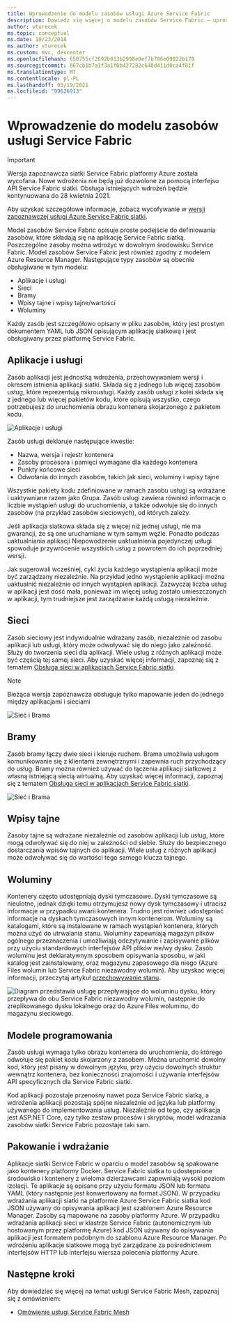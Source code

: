 ```yaml
---
title: Wprowadzenie do modelu zasobów usługi Azure Service Fabric
description: Dowiedz się więcej o modelu zasobów Service Fabric — uproszczone podejście do definiowania aplikacji Service Fabric siatki.
author: vturecek
ms.topic: conceptual
ms.date: 10/23/2018
ms.author: vturecek
ms.custom: mvc, devcenter
ms.openlocfilehash: 650755cf2692b613b2998e8ef7b706e09022b178
ms.sourcegitcommit: 867cb1b7a1f3a1f0b427282c648d411d0ca4f81f
ms.translationtype: MT
ms.contentlocale: pl-PL
ms.lasthandoff: 03/19/2021
ms.locfileid: "99626913"
---
```

# <a name="introduction-to-service-fabric-resource-model"></a>Wprowadzenie do modelu zasobów usługi Service Fabric

> [!IMPORTANT]
> Wersja zapoznawcza siatki Service Fabric platformy Azure została wycofana. Nowe wdrożenia nie będą już dozwolone za pomocą interfejsu API Service Fabric siatki. Obsługa istniejących wdrożeń będzie kontynuowana do 28 kwietnia 2021.
> 
> Aby uzyskać szczegółowe informacje, zobacz wycofywanie w [wersji zapoznawczej usługi Azure Service Fabric siatki](https://azure.microsoft.com/updates/azure-service-fabric-mesh-preview-retirement/).

Model zasobów Service Fabric opisuje proste podejście do definiowania zasobów, które składają się na aplikację Service Fabric siatką. Poszczególne zasoby można wdrożyć w dowolnym środowisku Service Fabric.  Model zasobów Service Fabric jest również zgodny z modelem Azure Resource Manager. Następujące typy zasobów są obecnie obsługiwane w tym modelu:

- Aplikacje i usługi
- Sieci
- Bramy
- Wpisy tajne i wpisy tajne/wartości
- Woluminy

Każdy zasób jest szczegółowo opisany w pliku zasobów, który jest prostym dokumentem YAML lub JSON opisującym aplikację siatkową i jest obsługiwany przez platformę Service Fabric.

## <a name="applications-and-services"></a>Aplikacje i usługi

Zasób aplikacji jest jednostką wdrożenia, przechowywaniem wersji i okresem istnienia aplikacji siatki. Składa się z jednego lub więcej zasobów usług, które reprezentują mikrousługi. Każdy zasób usługi z kolei składa się z jednego lub więcej pakietów kodu, które opisują wszystko, czego potrzebujesz do uruchomienia obrazu kontenera skojarzonego z pakietem kodu.

![Aplikacje i usługi][Image1]

Zasób usługi deklaruje następujące kwestie:

- Nazwa, wersja i rejestr kontenera
- Zasoby procesora i pamięci wymagane dla każdego kontenera
- Punkty końcowe sieci
- Odwołania do innych zasobów, takich jak sieci, woluminy i wpisy tajne 

Wszystkie pakiety kodu zdefiniowane w ramach zasobu usługi są wdrażane i uaktywniane razem jako Grupa. Zasób usługi zawiera również informacje o liczbie wystąpień usługi do uruchomienia, a także odwołuje się do innych zasobów (na przykład zasobów sieciowych), od których zależy.

Jeśli aplikacja siatkowa składa się z więcej niż jednej usługi, nie ma gwarancji, że są one uruchamiane w tym samym węźle. Ponadto podczas uaktualniania aplikacji Niepowodzenie uaktualnienia pojedynczej usługi spowoduje przywrócenie wszystkich usług z powrotem do ich poprzedniej wersji.

Jak sugerowali wcześniej, cykl życia każdego wystąpienia aplikacji może być zarządzany niezależnie. Na przykład jedno wystąpienie aplikacji można uaktualnić niezależnie od innych wystąpień aplikacji. Zazwyczaj liczba usług w aplikacji jest dość mała, ponieważ im więcej usług zostało umieszczonych w aplikacji, tym trudniejsze jest zarządzanie każdą usługą niezależnie.

## <a name="networks"></a>Sieci

Zasób sieciowy jest indywidualnie wdrażany zasób, niezależnie od zasobu aplikacji lub usługi, który może odwoływać się do niego jako zależność. Służy do tworzenia sieci dla aplikacji. Wiele usług z różnych aplikacji może być częścią tej samej sieci.  Aby uzyskać więcej informacji, zapoznaj się z tematem [Obsługa sieci w aplikacjach Service Fabric siatki](service-fabric-mesh-networks-and-gateways.md).

> [!NOTE]
> Bieżąca wersja zapoznawcza obsługuje tylko mapowanie jeden do jednego między aplikacjami i sieciami

![Sieć i Brama][Image2]

## <a name="gateways"></a>Bramy
Zasób bramy łączy dwie sieci i kieruje ruchem.  Brama umożliwia usługom komunikowanie się z klientami zewnętrznymi i zapewnia ruch przychodzący do usług.  Bramy można również używać do łączenia aplikacji siatkowej z własną istniejącą siecią wirtualną. Aby uzyskać więcej informacji, zapoznaj się z tematem [Obsługa sieci w aplikacjach Service Fabric siatki](service-fabric-mesh-networks-and-gateways.md).

![Sieć i Brama][Image2]

## <a name="secrets"></a>Wpisy tajne

Zasoby tajne są wdrażane niezależnie od zasobów aplikacji lub usług, które mogą odwoływać się do niej w zależności od siebie. Służy do bezpiecznego dostarczania wpisów tajnych do aplikacji. Wiele usług z różnych aplikacji może odwoływać się do wartości tego samego klucza tajnego.

## <a name="volumes"></a>Woluminy

Kontenery często udostępniają dyski tymczasowe. Dyski tymczasowe są nieulotne, jednak dzięki temu otrzymujesz nowy dysk tymczasowy i utracisz informacje w przypadku awarii kontenera. Trudno jest również udostępniać informacje na dyskach tymczasowych innym kontenerom. Woluminy są katalogami, które są instalowane w ramach wystąpień kontenera, których można użyć do utrwalania stanu. Woluminy zapewniają magazyn plików ogólnego przeznaczenia i umożliwiają odczytywanie i zapisywanie plików przy użyciu standardowych interfejsów API plików we/wy dysku. Zasób woluminu jest deklaratywnym sposobem opisywania sposobu, w jaki katalog jest zainstalowany, oraz magazynu zapasowego dla niego (Azure Files wolumin lub Service Fabric niezawodny wolumin).  Aby uzyskać więcej informacji, przeczytaj artykuł [przechowywanie stanu](service-fabric-mesh-storing-state.md#volumes).

![Diagram przedstawia usługę przepływające do woluminu dysku, który przepływa do obu Service Fabric niezawodny wolumin, następnie do zreplikowanego dysku lokalnego oraz do Azure Files woluminu, do magazynu sieciowego.][Image3]

## <a name="programming-models"></a>Modele programowania
Zasób usługi wymaga tylko obrazu kontenera do uruchomienia, do którego odwołuje się pakiet kodu skojarzony z zasobem. Można uruchomić dowolny kod, który jest pisany w dowolnym języku, przy użyciu dowolnych struktur wewnątrz kontenera, bez konieczności znajomości i używania interfejsów API specyficznych dla Service Fabric siatki. 

Kod aplikacji pozostaje przenośny nawet poza Service Fabric siatką, a wdrożenia aplikacji pozostają spójne niezależnie od języka lub platformy używanego do implementowania usług. Niezależnie od tego, czy aplikacja jest ASP.NET Core, czy tylko zestaw procesów i skryptów, model wdrażania zasobów siatki Service Fabric pozostaje taki sam. 

## <a name="packaging-and-deployment"></a>Pakowanie i wdrażanie

Aplikacje siatki Service Fabric w oparciu o model zasobów są spakowane jako kontenery platformy Docker.  Service Fabric siatka to udostępnione środowisko i kontenery z wieloma dzierżawcami zapewniają wysoki poziom izolacji.  Te aplikacje są opisane przy użyciu formatu JSON lub formatu YAML (który następnie jest konwertowany na format JSON). W przypadku wdrażania aplikacji siatki na platformie Azure Service Fabric siatka kod JSON używany do opisywania aplikacji jest szablonem Azure Resource Manager. Zasoby są mapowane na zasoby platformy Azure.  W przypadku wdrażania aplikacji sieci w klastrze Service Fabric (autonomicznym lub hostowanym przez platformę Azure) kod JSON używany do opisywania aplikacji jest formatem podobnym do szablonu Azure Resource Manager.  Po wdrożeniu aplikacje siatkowe mogą być zarządzane za pośrednictwem interfejsów HTTP lub interfejsu wiersza polecenia platformy Azure. 


## <a name="next-steps"></a>Następne kroki 
Aby dowiedzieć się więcej na temat usługi Service Fabric Mesh, zapoznaj się z omówieniem:
- [Omówienie usługi Service Fabric Mesh](service-fabric-mesh-overview.md)

[Image1]: media/service-fabric-mesh-service-fabric-resources/AppsAndServices.png
[Image2]: media/service-fabric-mesh-service-fabric-resources/NetworkAndGateway.png
[Image3]: media/service-fabric-mesh-service-fabric-resources/volumes.png
